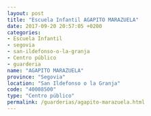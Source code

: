 ```yaml
---
layout: post
title: "Escuela Infantil AGAPITO MARAZUELA"
date: 2017-09-20 20:57:05 +0200
categories:
- Escuela Infantil
- segovia
- san-ildefonso-o-la-granja
- Centro público
- guarderia
name: "AGAPITO MARAZUELA"
province: "Segovia"
location: "San Ildefonso o la Granja"
code: "40008500"
type: "Centro público"
permalink: /guarderias/agapito-marazuela.html
---
```

